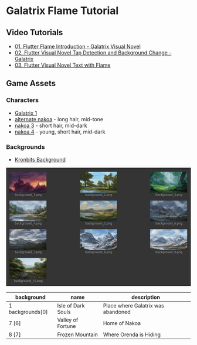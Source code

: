 # Galatrix Flame Tutorial

## Video Tutorials

* [01. Flutter Flame Introduction - Galatrix Visual Novel](https://youtu.be/_2UG3ytyukM)
* [02. Flutter Visual Novel Tap Detection and Background Change - Galatrix](https://youtu.be/IquJtfzi_JM)
* [03. Flutter Visual Novel Text with Flame](https://youtu.be/QQ_kVltCA1w)

## Game Assets

### Characters

* [Galatrix 1](https://www.artbreeder.com/i?k=aa729106ce7faae77a5573582a64)
* [alternate nakoa](https://www.artbreeder.com/i?k=42b77daf429de987883b1dc6ee3c) - long hair, mid-tone
* [nakoa 3](https://www.artbreeder.com/i?k=04b9cd6cbfe593a0f5cfff652ac1) - short hair, mid-dark
* [nakoa 4](https://www.artbreeder.com/i?k=0d0049fe37d6be3f3927d1da95e6) - young, short hair, mid-dark

### Backgrounds

* [Kronbits Background](https://kronbits.itch.io/backgrounds)

![backgrounds](docs/backgrounds.png)

| background | name | description |
| --------  | --------- | ------ |
| 1 backgrounds[0] | Isle of Dark Souls | Place where Galatrix was abandoned |
| 7 [6] | Valley of Fortune | Home of Nakoa |
| 8 [7] | Frozen Mountain | Where Orenda is Hiding |

